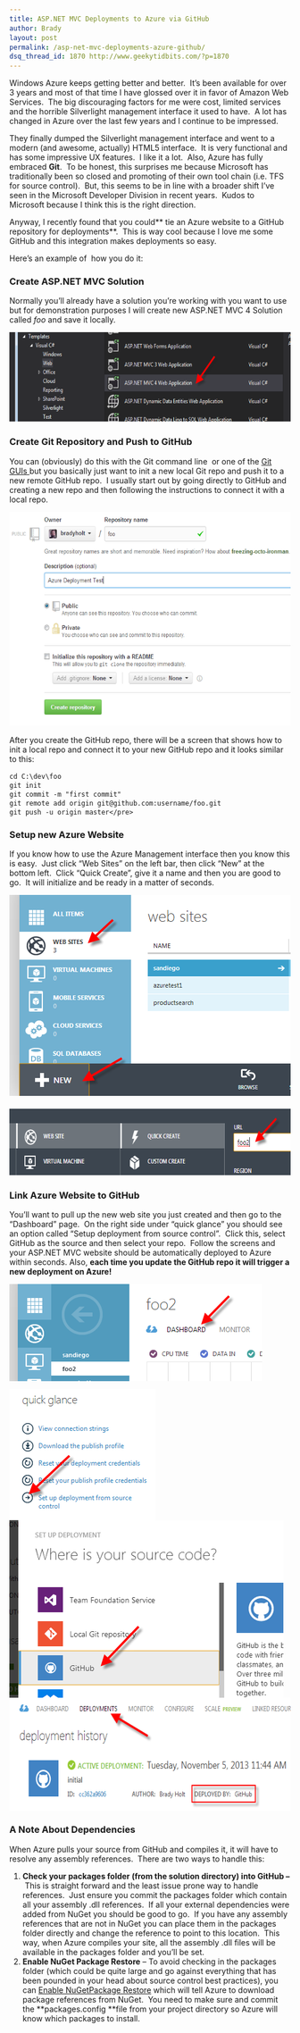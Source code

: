 ```yaml
---
title: ASP.NET MVC Deployments to Azure via GitHub
author: Brady
layout: post
permalink: /asp-net-mvc-deployments-azure-github/
dsq_thread_id: 1870 http://www.geekytidbits.com/?p=1870
---
```


Windows Azure keeps getting better and better.  It&#8217;s been available for over 3 years and most of that time I have glossed over it in favor of Amazon Web Services.  The big discouraging factors for me were cost, limited services and the horrible Silverlight management interface it used to have.  A lot has changed in Azure over the last few years and I continue to be impressed.

They finally dumped the Silverlight management interface and went to a modern (and awesome, actually) HTML5 interface.  It is very functional and has some impressive UX features.  I like it a lot.  Also, Azure has fully embraced **Git**.  To be honest, this surprises me because Microsoft has traditionally been so closed and promoting of their own tool chain (i.e. TFS for source control).  But, this seems to be in line with a broader shift I&#8217;ve seen in the Microsoft Developer Division in recent years.  Kudos to Microsoft because I think this is the right direction.

Anyway, I recently found that you could** tie an Azure website to a GitHub repository for deployments**.  This is way cool because I love me some GitHub and this integration makes deployments so easy.

Here&#8217;s an example of  how you do it:

### Create ASP.NET MVC Solution

Normally you&#8217;ll already have a solution you&#8217;re working with you want to use but for demonstration purposes I will create new ASP.NET MVC 4 Solution called _foo_ and save it locally.

[<img class="wp-image-1876 alignnone" alt="aspmvc4" src="/media/aspmvc4.png" width="613" height="160" />][1]

### Create Git Repository and Push to GitHub

You can (obviously) do this with the Git command line  or one of the [Git GUIs ][2]but you basically just want to init a new local Git repo and push it to a new remote GitHub repo.  I usually start out by going directly to GitHub and creating a new repo and then following the instructions to connect it with a local repo.

[<img class="alignnone  wp-image-1896" alt="azuregithub1" src="/media/azuregithub1.png" width="554" height="383" />][3]

After you create the GitHub repo, there will be a screen that shows how to init a local repo and connect it to your new GitHub repo and it looks similar to this:

```shell
cd C:\dev\foo
git init
git commit -m "first commit"
git remote add origin git@github.com:username/foo.git
git push -u origin master</pre>
```

### Setup new Azure Website

If you know how to use the Azure Management interface then you know this is easy.  Just click &#8220;Web Sites&#8221; on the left bar, then click &#8220;New&#8221; at the bottom left.  Click &#8220;Quick Create&#8221;, give it a name and then you are good to go.  It will initialize and be ready in a matter of seconds.

[<img class="size-full wp-image-1880 alignnone" alt="azurenew" src="/media/azurenew.png" width="504" height="360" />][4][<img class="size-full wp-image-1881 alignnone" style="margin-top: 20px;" alt="azurenewname" src="/media/azurenewname.png" width="653" height="119" />][5]

### Link Azure Website to GitHub

You&#8217;ll want to pull up the new web site you just created and then go to the &#8220;Dashboard&#8221; page.  On the right side under &#8220;quick glance&#8221; you should see an option called &#8220;Setup deployment from source control&#8221;.  Click this, select GitHub as the source and then select your repo.  Follow the screens and your ASP.NET MVC website should be automatically deployed to Azure within seconds. Also, **each time you update the GitHub repo it will trigger a new deployment on Azure!**

[<img class="alignnone size-full wp-image-1887" style="display: block;" alt="azuredashboard" src="/media/azuredashboard.png" width="453" height="174" />][6]

[<img class="size-full wp-image-1888 alignnone" style="display: block;" alt="azuredeployment" src="/media/azuredeployment.png" width="262" height="235" />][7][<img class="alignnone" style="display: block;" alt="azuregithub" src="/media/azuregithub.png" width="491" height="318" />][8][<img class="alignnone size-full wp-image-1889" style="display: block;" alt="azuredeploymentsuccess" src="/media/azuredeploymentsuccess.png" width="613" height="203" />][9]

### A Note About Dependencies

When Azure pulls your source from GitHub and compiles it, it will have to resolve any assembly references.  There are two ways to handle this:

1. **Check your packages folder (from the solution directory) into GitHub &#8211;** This is straight forward and the least issue prone way to handle references.  Just ensure you commit the packages folder which contain all your assembly .dll references.  If all your external dependencies were added from NuGet you should be good to go.  If you have any assembly references that are not in NuGet you can place them in the packages folder directly and change the reference to point to this location.  This way, when Azure compiles your site, all the assembly .dll files will be available in the packages folder and you&#8217;ll be set.
2. **Enable NuGet Package Restore** &#8211; To avoid checking in the packages folder (which could be quite large and go against everything that has been pounded in your head about source control best practices), you can <a href="http://blog.maartenballiauw.be/post/2012/06/07/Use-NuGet-Package-Restore-to-avoid-pushing-assemblies-to-Windows-Azure-Websites.aspx" target="_blank">Enable NuGetPackage Restore</a> which will tell Azure to download package references from NuGet.  You need to make sure and commit the **packages.config **file from your project directory so Azure will know which packages to install.

[1]: /media/aspmvc4.png
[2]: http://git-scm.com/downloads/guis
[3]: /media/azuregithub1.png
[4]: /media/azurenew.png
[5]: /media/azurenewname.png
[6]: /media/azuredashboard.png
[7]: /media/azuredeployment.png
[8]: /media/azuregithub.png
[9]: /media/azuredeploymentsuccess.png
